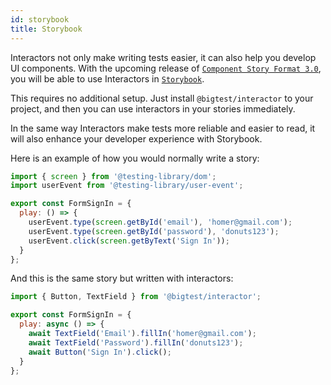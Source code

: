 ```yaml
---
id: storybook
title: Storybook
---
```


Interactors not only make writing tests easier, it can also help you develop UI components. With the upcoming release of [`Component Story Format 3.0`](https://storybook.js.org/blog/component-story-format-3-0/), you will be able to use Interactors in [`Storybook`](https://storybook.js.org/).

This requires no additional setup. Just install `@bigtest/interactor` to your project, and then you can use interactors in your stories immediately.

In the same way Interactors make tests more reliable and easier to read, it will also enhance your developer experience with Storybook.

Here is an example of how you would normally write a story:
```js
import { screen } from '@testing-library/dom';
import userEvent from '@testing-library/user-event';

export const FormSignIn = {
  play: () => {
    userEvent.type(screen.getById('email'), 'homer@gmail.com');
    userEvent.type(screen.getById('password'), 'donuts123');
    userEvent.click(screen.getByText('Sign In'));
  }
};
```

And this is the same story but written with interactors:
```js
import { Button, TextField } from '@bigtest/interactor';

export const FormSignIn = {
  play: async () => {
    await TextField('Email').fillIn('homer@gmail.com');
    await TextField('Password').fillIn('donuts123');
    await Button('Sign In').click();
  }
};
```

